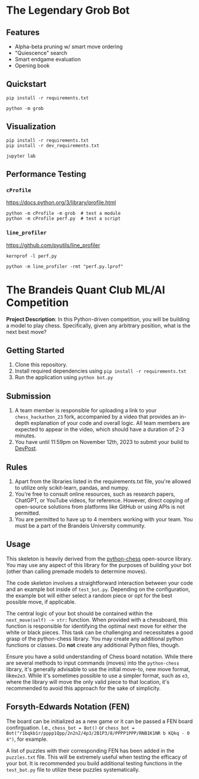 # The Legendary Grob Bot

## Features
- Alpha-beta pruning w/ smart move ordering
- "Quiescence" search
- Smart endgame evaluation
- Opening book

## Quickstart

```
pip install -r requirements.txt

python -m grob
```

## Visualization

```
pip install -r requirements.txt
pip install -r dev_requirements.txt

jupyter lab
```

## Performance Testing

### `cProfile`

<https://docs.python.org/3/library/profile.html>

```
python -m cProfile -m grob  # test a module
python -m cProfile perf.py  # test a script
```

### `line_profiler`

<https://github.com/pyutils/line_profiler>

```
kernprof -l perf.py

python -m line_profiler -rmt "perf.py.lprof"
```


# The Brandeis Quant Club ML/AI Competition

**Project Description**: In this Python-driven competition, you will be building a model to play chess. Specifically, given any arbitrary position, what is the next best move?


## Getting Started

1. Clone this repository.
2. Install required dependencies using `pip install -r requirements.txt`
3. Run the application using `python bot.py`

## Submission

1. A team member is responsible for uploading a link to your `chess_hackathon_23` fork, accompanied by a video that provides an in-depth explanation of your code and overall logic. All team members are expected to appear in the video, which should have a duration of 2-3 minutes.
2. You have until 11:59pm on November 12th, 2023 to submit your build to [DevPost](https://quants.devpost.com/). 

## Rules

1. Apart from the libraries listed in the requirements.txt file, you're allowed to utilize only scikit-learn, pandas, and numpy.
2. You're free to consult online resources, such as research papers, ChatGPT, or YouTube videos, for reference. However, direct copying of open-source solutions from platforms like GitHub or using APIs is not permitted.
3. You are permitted to have up to 4 members working with your team. You must be a part of the Brandeis University community.
## Usage 

This skeleton is heavily derived from the [python-chess](https://python-chess.readthedocs.io/en/latest/) open-source library. You may use any aspect of this library for the purposes of building your bot (other than calling premade models to determine moves). 

The code skeleton involves a straightforward interaction between your code and an example bot inside of `test_bot.py`. Depending on the configuration, the example bot will either select a random piece or opt for the best possible move, if applicable.

The central logic of your bot should be contained within the `next_move(self) -> str:` function. When provided with a chessboard, this function is responsible for identifying the optimal next move for either the white or black pieces. This task can be challenging and necessitates a good grasp of the python-chess library. You may create any additional python functions or classes. Do **not** create any additional Python files, though. 

Ensure you have a solid understanding of Chess board notation. While there are several methods to input commands (moves) into the `python-chess` library, it's generally advisable to use the initial move-to, new move format, like`e2e3`. While it's sometimes possible to use a simpler format, such as `e3`, where the library will move the only valid piece to that location, it's recommended to avoid this approach for the sake of simplicity.

## Forsyth-Edwards Notation (FEN)

The board can be initialized as a new game or it can be passed a FEN board confirguation. I.e., `chess_bot = Bot()` or `chess_bot = Bot("r1bqkb1r/pppp1Qpp/2n2n2/4p3/2B1P3/8/PPPP1PPP/RNB1K1NR b KQkq - 0 4")`, for example. 

A list of puzzles with their corresponding FEN has been added in the `puzzles.txt` file. This will be extremely useful when testing the efficacy of your bot. It is recommended you build additional testing functions in the `test_bot.py` file to utilize these puzzles systematically. 
